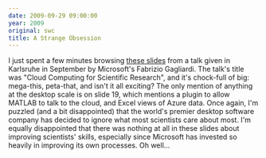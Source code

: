 ```yaml
---
date: 2009-09-29 09:00:00
year: 2009
original: swc
title: A Strange Obsession
---
```


I just spent a few minutes browsing
<a href="http://research.microsoft.com/pubs/102785/GridKA_2009.pdf">these slides</a>
from a talk given in Karlsruhe in September by Microsoft's
Fabrizio Gagliardi.  The talk's title was "Cloud Computing for
Scientific Research", and it's chock-full of big: mega-this,
peta-that, and isn't it all exciting? The only mention of anything at
the desktop scale is on slide 19, which mentions a plugin to allow
MATLAB to talk to the cloud, and Excel views of Azure data. Once
again, I'm puzzled (and a bit disappointed) that the world's premier
desktop software company has decided to ignore
what most scientists care about most. I'm equally disappointed that there was nothing at
all in these slides about improving scientists' skills, especially
since Microsoft has invested so heavily in improving its own
processes. Oh well...
